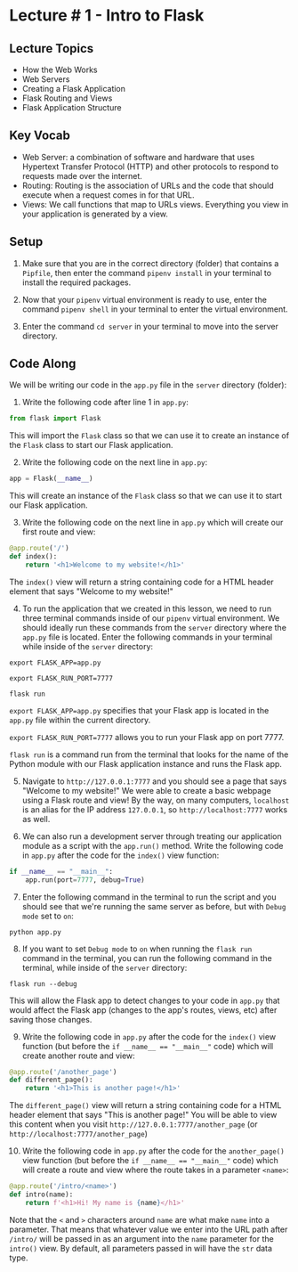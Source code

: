 # Lecture # 1 - Intro to Flask

## Lecture Topics

- How the Web Works
- Web Servers
- Creating a Flask Application
- Flask Routing and Views
- Flask Application Structure

## Key Vocab

- Web Server: a combination of software and hardware that uses Hypertext Transfer Protocol (HTTP) and other protocols to respond to requests made over the internet.
- Routing: Routing is the association of URLs and the code that should execute when a request comes in for that URL.
- Views: We call functions that map to URLs views. Everything you view in your application is generated by a view.

## Setup

1. Make sure that you are in the correct directory (folder) that contains a `Pipfile`, then enter the command `pipenv install` in your terminal to install the required packages.

2. Now that your `pipenv` virtual environment is ready to use, enter the command `pipenv shell` in your terminal to enter the virtual environment.

3. Enter the command `cd server` in your terminal to move into the server directory.

## Code Along

We will be writing our code in the `app.py` file in the `server` directory (folder):

1. Write the following code after line 1 in `app.py`:

```py
from flask import Flask
```

This will import the `Flask` class so that we can use it to create an instance of the `Flask` class to start our Flask application.

2. Write the following code on the next line in `app.py`:

```py
app = Flask(__name__)
```

This will create an instance of the `Flask` class so that we can use it to start our Flask application.

3. Write the following code on the next line in `app.py` which will create our first route and view:

```py
@app.route('/')
def index():
    return '<h1>Welcome to my website!</h1>'
```

The `index()` view will return a string containing code for a HTML header element that says "Welcome to my website!"

4. To run the application that we created in this lesson, we need to run three terminal commands inside of our `pipenv` virtual environment. We should ideally run these commands from the `server` directory where the `app.py` file is located. Enter the following commands in your terminal while inside of the `server` directory:

```
export FLASK_APP=app.py

export FLASK_RUN_PORT=7777

flask run
```

`export FLASK_APP=app.py` specifies that your Flask app is located in the `app.py` file within the current directory.

`export FLASK_RUN_PORT=7777` allows you to run your Flask app on port 7777.

`flask run` is a command run from the terminal that looks for the name of the Python module with our Flask application instance and runs the Flask app.

5. Navigate to `http://127.0.0.1:7777` and you should see a page that says "Welcome to my website!" We were able to create a basic webpage using a Flask route and view! By the way, on many computers, `localhost` is an alias for the IP address `127.0.0.1`, so `http://localhost:7777` works as well.

6. We can also run a development server through treating our application module as a script with the `app.run()` method. Write the following code in `app.py` after the code for the `index()` view function:

```py
if __name__ == "__main__":
    app.run(port=7777, debug=True)
```

7. Enter the following command in the terminal to run the script and you should see that we're running the same server as before, but with `Debug mode` set to `on`:

```
python app.py
```

8. If you want to set `Debug mode` to `on` when running the `flask run` command in the terminal, you can run the following command in the terminal, while inside of the `server` directory:

```
flask run --debug
```

This will allow the Flask app to detect changes to your code in `app.py` that would affect the Flask app (changes to the app's routes, views, etc) after saving those changes.

9. Write the following code in `app.py` after the code for the `index()` view function (but before the `if __name__ == "__main__"` code) which will create another route and view:

```py
@app.route('/another_page')
def different_page():
    return '<h1>This is another page!</h1>'
```

The `different_page()` view will return a string containing code for a HTML header element that says "This is another page!" You will be able to view this content when you visit `http://127.0.0.1:7777/another_page` (or `http://localhost:7777/another_page`)

10. Write the following code in `app.py` after the code for the `another_page()` view function (but before the `if __name__ == "__main__"` code) which will create a route and view where the route takes in a parameter `<name>`:

```py
@app.route('/intro/<name>')
def intro(name):
    return f'<h1>Hi! My name is {name}</h1>'
```

Note that the `<` and `>` characters around `name` are what make `name` into a parameter. That means that whatever value we enter into the URL path after `/intro/` will be passed in as an argument into the `name` parameter for the `intro()` view. By default, all parameters passed in will have the `str` data type.